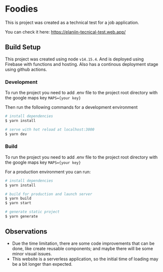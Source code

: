 # Foodies

This is project was created as a technical test for a job application.

You can check it here: https://elaniin-tecnical-test.web.app/

## Build Setup

This project was created using node `v14.15.4`. And is deployed using Firebase with functions and hosting. Also has a continous deployment stage using github actions.

### Development

To run the project you need to add .env file to the project root directory with the google maps key
`MAPS={your key}`

Then run the following commands for a development environment

```bash
# install dependencies
$ yarn install

# serve with hot reload at localhost:3000
$ yarn dev
```

### Build

To run the project you need to add .env file to the project root directory with the google maps key
`MAPS={your key}`

For a production environment you can run:

```bash
# install dependencies
$ yarn install

# build for production and launch server
$ yarn build
$ yarn start

# generate static project
$ yarn generate
```

## Observations

- Due the time limitation, there are some code improvements that can be done, like create reusable components; and maybe there will be some minor visual issues.
- This website is a serverless application, so the initial time of loading may be a bit longer than expected.
